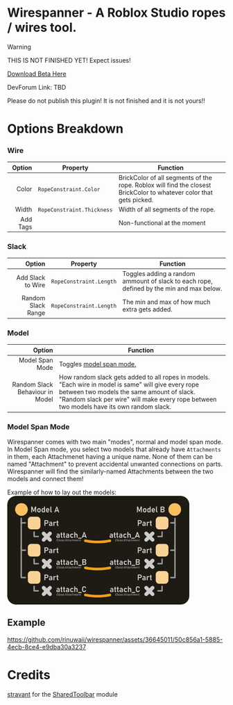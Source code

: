 # Wirespanner - A Roblox Studio ropes / wires tool.

> [!WARNING]
> THIS IS NOT FINISHED YET! Expect issues!

[Download Beta Here](https://github.com/rinuwaii/wirespanner/releases/latest)

DevForum Link: TBD

Please do not publish this plugin! It is not finished and it is not yours!!

# Options Breakdown
### Wire
| Option | Property | Function |
|-----:|-----------|-----------|
| Color| `RopeConstraint.Color` | BrickColor of all segments of the rope. Roblox will find the closest BrickColor to whatever color that gets picked. |
| Width | `RopeConstraint.Thickness` | Width of all segments of the rope. |
| Add Tags | | Non-functional at the moment |
### Slack
| Option | Property | Function |
|-----:|-----------|-----------|
| Add Slack to Wire | `RopeConstraint.Length` | Toggles adding a random ammount of slack to each rope, defined by the min and max below. |
| Random Slack Range | `RopeConstraint.Length` | The min and max of how much extra gets added. 
### Model
| Option | Function |
|-----:|-----------|
| Model Span Mode | Toggles [model span mode.](/README.md#wire) |
| Random Slack Behaviour in Model | How random slack gets added to all ropes in models. "Each wire in model is same" will give every rope between two models the same amount of slack. "Random slack per wire" will make every rope between two models have its own random slack. |

### Model Span Mode
Wirespanner comes with two main "modes", normal and model span mode. In Model Span mode, you select two models that already have `Attachments` in them, each Attachmenet having a unique name. None of them can be named "Attachment" to prevent accidental unwanted connections on parts. Wirespanner will find the similarly-named Attachments between the two models and connect them!

Example of how to lay out the models:
<br clear="left"/>
<img align="left" height='250px' src="/assets/exampleLayout.png">
<br clear="left"/>

## Example
https://github.com/rinuwaii/wirespanner/assets/36645011/50c856a1-5885-4ecb-8ce4-e9dba30a3237

# Credits
[stravant](https://github.com/stravant) for the [SharedToolbar](/src/modules/SharedToolbar.lua) module
